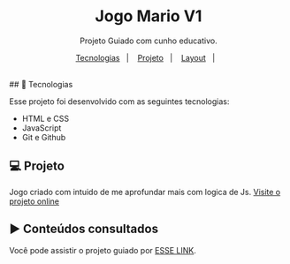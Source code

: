 <h1 align="center"> Jogo Mario V1 </h1>

<p align="center">
Projeto Guiado com cunho educativo. <br/>
</p>

<p align="center">
  <a href="#-tecnologias">Tecnologias</a>&nbsp;&nbsp;&nbsp;|&nbsp;&nbsp;&nbsp;
  <a href="#-projeto">Projeto</a>&nbsp;&nbsp;&nbsp;|&nbsp;&nbsp;&nbsp;
  <a href="#-layout">Layout</a>&nbsp;&nbsp;&nbsp;|&nbsp;&nbsp;&nbsp;
</p>

<br>
## 🚀 Tecnologias

Esse projeto foi desenvolvido com as seguintes tecnologias:

- HTML e CSS
- JavaScript
- Git e Github

## 💻 Projeto

Jogo criado com intuido de me aprofundar mais com logica de Js. [Visite o projeto online](https://faelvi.github.io/JogoMarioV1/)

## ▶️ Conteúdos consultados

Você pode assistir o projeto guiado por [ESSE LINK](https://www.youtube.com/watch?v=r9buAwVBDhA&ab_channel=ManualdoDev).

